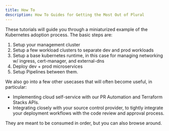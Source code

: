 ```yaml
---
title: How To
description: How To Guides for Getting the Most Out of Plural
---
```

These tutorials will guide you through a miniaturized example of the Kubernetes adoption process.  The basic steps are:

1. Setup your management cluster
2. Setup a few workload clusters to separate dev and prod workloads
3. Setup a base kubernetes runtime, in this case for managing networking w/ ingress, cert-manager, and external-dns
4. Deploy dev + prod microservices
5. Setup Pipelines between them.

We also go into a few other usecases that will often become useful, in particular:

* Implementing cloud self-service with our PR Automation and Terraform Stacks APIs.
* Integrating closely with your source control provider, to tightly integrate your deployment workflows with the code review and approval process.

They are meant to be consumed in order, but you can also browse around.
